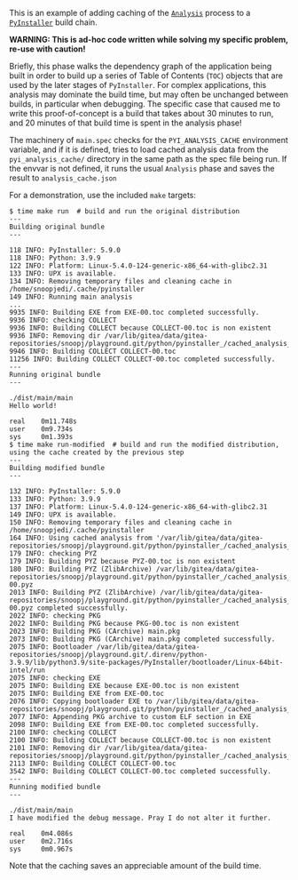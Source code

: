 This is an example of adding caching of the [`Analysis`](https://pyinstaller.org/en/stable/operating-mode.html#analysis-finding-the-files-your-program-needs)
process to a [`PyInstaller`](https://pyinstaller.org/) build chain.

**WARNING: This is ad-hoc code written while solving my specific problem, re-use with caution!**

Briefly, this phase walks the dependency graph of the application being built
in order to build up a series of Table of Contents (`TOC`) objects that are
used by the later stages of `PyInstaller`. For complex applications, this
analysis may dominate the build time, but may often be unchanged between
builds, in particular when debugging. The specific case that caused me to write
this proof-of-concept is a build that takes about 30 minutes to run, and 20
minutes of that build time is spent in the analysis phase!

The machinery of `main.spec` checks for the `PYI_ANALYSIS_CACHE` environment
variable, and if it is defined, tries to load cached analysis data from the
`pyi_analysis_cache/` directory in the same path as the spec file being run. If
the envvar is not defined, it runs the usual `Analysis` phase and saves the
result to `analysis_cache.json`

For a demonstration, use the included `make` targets:

```
$ time make run  # build and run the original distribution
---
Building original bundle
---

118 INFO: PyInstaller: 5.9.0
118 INFO: Python: 3.9.9
122 INFO: Platform: Linux-5.4.0-124-generic-x86_64-with-glibc2.31
133 INFO: UPX is available.
134 INFO: Removing temporary files and cleaning cache in /home/snoopjedi/.cache/pyinstaller
149 INFO: Running main analysis
...
9935 INFO: Building EXE from EXE-00.toc completed successfully.
9936 INFO: checking COLLECT
9936 INFO: Building COLLECT because COLLECT-00.toc is non existent
9936 INFO: Removing dir /var/lib/gitea/data/gitea-repositories/snoopj/playground.git/python/pyinstaller_/cached_analysis_phase/dist/main
9946 INFO: Building COLLECT COLLECT-00.toc
11256 INFO: Building COLLECT COLLECT-00.toc completed successfully.
---
Running original bundle
---

./dist/main/main
Hello world!

real    0m11.748s
user    0m9.734s
sys     0m1.393s
$ time make run-modified  # build and run the modified distribution, using the cache created by the previous step
---
Building modified bundle
---

132 INFO: PyInstaller: 5.9.0
133 INFO: Python: 3.9.9
137 INFO: Platform: Linux-5.4.0-124-generic-x86_64-with-glibc2.31
149 INFO: UPX is available.
150 INFO: Removing temporary files and cleaning cache in /home/snoopjedi/.cache/pyinstaller
164 INFO: Using cached analysis from '/var/lib/gitea/data/gitea-repositories/snoopj/playground.git/python/pyinstaller_/cached_analysis_phase/pyi_analysis_cache'
179 INFO: checking PYZ
179 INFO: Building PYZ because PYZ-00.toc is non existent
180 INFO: Building PYZ (ZlibArchive) /var/lib/gitea/data/gitea-repositories/snoopj/playground.git/python/pyinstaller_/cached_analysis_phase/build/main/PYZ-00.pyz
2013 INFO: Building PYZ (ZlibArchive) /var/lib/gitea/data/gitea-repositories/snoopj/playground.git/python/pyinstaller_/cached_analysis_phase/build/main/PYZ-00.pyz completed successfully.
2022 INFO: checking PKG
2022 INFO: Building PKG because PKG-00.toc is non existent
2023 INFO: Building PKG (CArchive) main.pkg
2073 INFO: Building PKG (CArchive) main.pkg completed successfully.
2075 INFO: Bootloader /var/lib/gitea/data/gitea-repositories/snoopj/playground.git/.direnv/python-3.9.9/lib/python3.9/site-packages/PyInstaller/bootloader/Linux-64bit-intel/run
2075 INFO: checking EXE
2075 INFO: Building EXE because EXE-00.toc is non existent
2075 INFO: Building EXE from EXE-00.toc
2076 INFO: Copying bootloader EXE to /var/lib/gitea/data/gitea-repositories/snoopj/playground.git/python/pyinstaller_/cached_analysis_phase/build/main/main
2077 INFO: Appending PKG archive to custom ELF section in EXE
2098 INFO: Building EXE from EXE-00.toc completed successfully.
2100 INFO: checking COLLECT
2100 INFO: Building COLLECT because COLLECT-00.toc is non existent
2101 INFO: Removing dir /var/lib/gitea/data/gitea-repositories/snoopj/playground.git/python/pyinstaller_/cached_analysis_phase/dist/main
2113 INFO: Building COLLECT COLLECT-00.toc
3542 INFO: Building COLLECT COLLECT-00.toc completed successfully.
---
Running modified bundle
---

./dist/main/main
I have modified the debug message. Pray I do not alter it further.

real    0m4.086s
user    0m2.716s
sys     0m0.967s
```

Note that the caching saves an appreciable amount of the build time.
